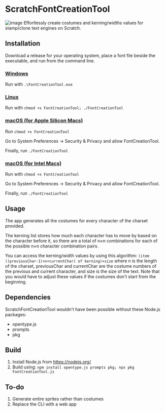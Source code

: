 # ScratchFontCreationTool
![image](https://user-images.githubusercontent.com/76801340/180587789-ebe49ca7-e8e3-40bf-91dc-00b02c2f3ca7.png)
Effortlessly create costumes and kerning/widths values for stamp/clone text engines on Scratch.

## Installation
Download a release for your operating system, place a font file beside the executable, and run from the command line.
### [Windows](https://github.com/NTProgramsOfficial/ScratchFontCreationTool/releases/tag/windows-v1.0.0)
Run with `.\FontCreationTool.exe`
### [Linux](https://github.com/NTProgramsOfficial/ScratchFontCreationTool/releases/tag/linux-v1.0.0)
Run with `chmod +x FontCreationTool; ./FontCreationTool`
### [macOS (for Apple Silicon Macs)](https://github.com/NTProgramsOfficial/ScratchFontCreationTool/releases/tag/apple-macos-v1.0.0)
Run `chmod +x FontCreationTool`

Go to System Preferences → Security & Privacy and allow FontCreationTool.

Finally, run `./FontCreationTool`
### [macOS (for Intel Macs)](https://github.com/NTProgramsOfficial/ScratchFontCreationTool/releases/tag/intel-macos-v1.0.0)
Run with `chmod +x FontCreationTool`

Go to System Preferences → Security & Privacy and allow FontCreationTool.

Finally, run `./FontCreationTool`

## Usage
The app generates all the costumes for every character of the charset provided.

The kerning list stores how much each character has to move by based on the character before it, so there are a total of n×n combinations for each of the possible n×n character combination pairs.

You can access the kerning/width values by using this algorithm:
`(item ((previousChar-1)×n+currentChar) of kerning)×size`
where n is the length of the charset, previousChar and currentChar are the costume numbers of the previous and current character, and size is the size of the text. Note that you would have to adjust these values if the costumes don't start from the beginning.

## Dependencies
ScratchFontCreationTool wouldn't have been possible without these Node.js packages:
- opentype.js
- prompts
- pkg

## Build
1) Install Node.js from https://nodejs.org/
2) Build using: `npm install opentype.js prompts pkg; npx pkg FontCreationTool.js`

## To-do
1) Generate entire sprites rather than costumes
2) Replace the CLI with a web app
